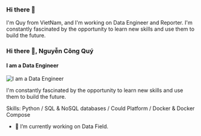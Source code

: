 ### Hi there 👋

<!--
**mrnguyencongquy/mrnguyencongquy** is a ✨ _special_ ✨ repository because its `README.md` (this file) appears on your GitHub profile.

Here are some ideas to get you started:

- 🔭 I’m currently working on ...
- 🌱 I’m currently learning ...
- 👯 I’m looking to collaborate on ...
- 🤔 I’m looking for help with ...
- 💬 Ask me about ...
- 📫 How to reach me: ...
- 😄 Pronouns: ...
- ⚡ Fun fact: ...
[![QuyNguyen's GitHub stats](https://github-readme-stats.vercel.app/api?username=mrnguyencongquy)](https://github.com/anuraghazra/github-readme-stats)

-->

I'm Quy from VietNam, and I'm working on Data Engineer and Reporter. I'm constantly fascinated by the opportunity to learn new skills and use them to build the future.

### Hi there 👋, Nguyễn Công Quý
#### I am a Data Engineer
![I am a Data Engineer](https://arturssmirnovs.github.io/github-profile-readme-generator/images/banner.png)

I'm constantly fascinated by the opportunity to learn new skills and use them to build the future.

Skills: Python / SQL & NoSQL databases / Could Platform  / Docker & Docker Compose 

- 🔭 I’m currently working on Data Field. 




